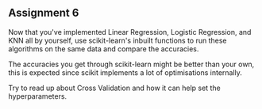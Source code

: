 ## Assignment 6

Now that you've implemented Linear Regression, Logistic Regression, and KNN all by yourself, use scikit-learn's inbuilt functions to run these algorithms on the same data and compare the accuracies.

The accuracies you get through scikit-learn might be better than your own, this is expected since scikit implements a lot of optimisations internally.

Try to read up about Cross Validation and how it can help set the hyperparameters.